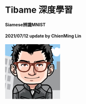 # Tibame 深度學習

#### Siamese辨識MNIST

#### 2021/07/12 update by ChienMing Lin

![image](https://github.com/babymlin/TQC_AI_Licence/blob/main/Q.png?raw=true)











